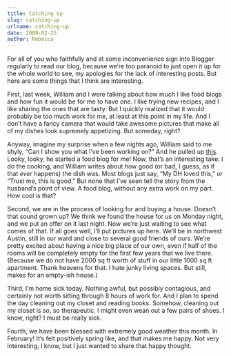 ```yaml
---
title: Catching Up
slug: catching-up
urlname: catching-up
date: 2009-02-25
author: Rebecca
---
```

For all of you who faithfully and at some inconvenience sign into Blogger
regularly to read our blog, because we&#x02bc;re too paranoid to just open it up
for the whole world to see, my apologies for the lack of interesting posts. But
here are some things that I think are interesting.

First, last week, William and I were talking about how much I like food blogs
and how fun it would be for me to have one. I like trying new recipes, and I
like sharing the ones that are tasty. But I quickly realized that it would
probably be too much work for me, at least at this point in my life. And I
don&#x02bc;t have a fancy camera that would take awesome pictures that make all
of my dishes look supremely appetizing. But someday, right?

Anyway, imagine my surprise when a few nights ago, William said to me shyly,
&ldquo;Can I show you what I&#x02bc;ve been working on?&rdquo; And he pulled up
[this][a]. Looky, looky, he started a food blog for me! Now, that&#x02bc;s an
interesting take: I do the cooking, and William writes about how good (or bad, I
guess, as if that *ever* happens) the dish was. Most blogs just say, &ldquo;My
DH loved this,&rdquo; or &ldquo;Trust me, this is good.&rdquo; But none that
I&#x02bc;ve seen tell the story from the husband&#x02bc;s point of view. A food
blog, without any extra work on my part. How cool is that?

[a]: https://mywifesfoodblog.wordpress.com/

Second, we are in the process of looking for and buying a house. Doesn&#x02bc;t
that sound grown up? We think we found the house for us on Monday night, and we
put an offer on it last night. Now we&#x02bc;re just waiting to see what comes
of that. If all goes well, I&#x02bc;ll put pictures up here. We&#x02bc;ll be in
northwest Austin, still in our ward and close to several good friends of ours.
We&#x02bc;re pretty excited about having a nice big place of our own, even if
half of the rooms will be completely empty for the first few years that we live
there. (Because we do not have 2000 sq ft worth of stuff in our little 1000 sq
ft apartment. Thank heavens for that. I hate junky living spaces. But still,
makes for an empty-ish house.)

Third, I&#x02bc;m home sick today. Nothing awful, but possibly contagious, and
certainly not worth sitting through 8 hours of work for. And I plan to spend the
day cleaning out my closet and reading books. Somehow, cleaning out my closet is
so, so therapeutic. I might even wean out a few pairs of shoes. I know, right? I
must be really sick.

Fourth, we have been blessed with extremely good weather this month. In
February! It&#x02bc;s felt positively spring like, and that makes me happy. Not
very interesting, I know, but I just wanted to share that happy thought.
